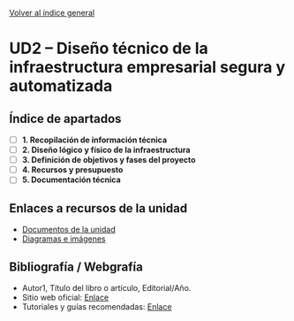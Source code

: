 [Volver al índice general](../README.md)
# UD2 – Diseño técnico de la infraestructura empresarial segura y automatizada

## Índice de apartados

- [ ] **1. Recopilación de información técnica**
- [ ] **2. Diseño lógico y físico de la infraestructura**
- [ ] **3. Definición de objetivos y fases del proyecto**
- [ ] **4. Recursos y presupuesto**
- [ ] **5. Documentación técnica**

## Enlaces a recursos de la unidad

- [Documentos de la unidad](./documentos/)
- [Diagramas e imágenes](./img/)

## Bibliografía / Webgrafía
- Autor1, Título del libro o artículo, Editorial/Año.
- Sitio web oficial: [Enlace](https://www.ejemplo.com)
- Tutoriales y guías recomendadas: [Enlace](https://www.ejemplo2.com)
